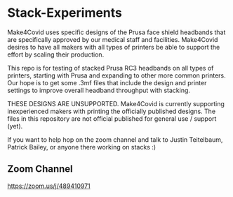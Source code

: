 # Stack-Experiments

Make4Covid uses specific designs of the Prusa face shield headbands that are specifically
approved by our medical staff and facilities.  Make4Covid desires to have all makers
with all types of printers be able to support the effort by scaling their production.

This repo is for testing of stacked Prusa RC3 headbands on all types of printers, starting 
with Prusa and expanding to other more common printers. Our hope is to get some .3mf files
that include the design and printer settings to improve overall headband throughput
with stacking.

THESE DESIGNS ARE UNSUPPORTED.  Make4Covid is currently supporting inexperienced makers with
printing the officially published designs.  The files in this repository are not official
published for general use / support (yet).

If you want to help hop on the zoom channel and talk to Justin Teitelbaum, Patrick Bailey, or 
anyone there working on stacks :)


## Zoom Channel
https://zoom.us/j/489410971
